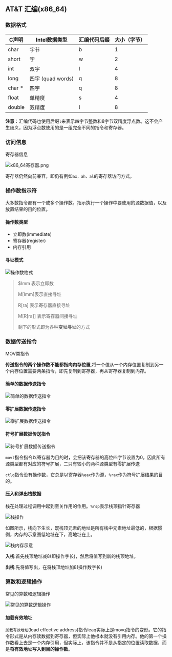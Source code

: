 

## AT&T 汇编(x86_64)

### 数据格式

| C声明  | Intel数据类型     | 汇编代码后缀 | 大小（字节） |
| ------ | ----------------- | ------------ | ------------ |
| char   | 字节              | b            | 1            |
| short  | 字                | w            | 2            |
| int    | 双字              | l            | 4            |
| long   | 四字 (quad words) | q            | 8            |
| char * | 四字              | q            | 8            |
| float  | 单精度            | s            | 4            |
| double | 双精度            | l            | 8            |

**注意**：汇编代码也使用后缀`l`来表示四字节整数和8字节双精度浮点数。这不会产生歧义，因为浮点数使用的是一组完全不同的指令和寄存器。

### 访问信息

寄存器信息

![x86_64寄存器.png](./x86_64寄存器.png)



寄存器仍然向前兼容，即仍有例如`ax，ah，al`的寄存器访问方式。

### 操作数指示符

大多数指令都有一个或多个操作数。指示执行一个操作中要使用的源数据值，以及放置结果的目的位置。

#### 操作数类型

+ 立即数(immediate)
+ 寄存器(register)
+ 内存引用

#### 寻址模式

![操作数格式](./操作数格式.png)

> $Imm 表示立即数
>
> M[Imm]表示直接寻址
>
> R[ra] 表示寄存器直接寻址
>
> M[R[ra]] 表示寄存器间接寻址
>
> 剩下的形式即为各种**变址寻址**的方式

### 数据传送指令

MOV类指令

**传送指令的两个操作数不能都指向内存位置**,将一个值从一个内存位置复制到另一个内存位置需要两条指令，即先复制到寄存器，再从寄存器复制到内存。

#### 简单的数据传送指令

![简单的数据传送指令](./简单的数据传送指令.png)

#### 零扩展数据传送指令

![零扩展数据传送指令](./零扩展数据传送指令.png)

#### 符号扩展数据传送指令

![符号扩展数据传送指令](./符号扩展数据传送指令.png)

`movl`指令指令以寄存器为目的时，会把该寄存器的高位四字节设置为0，因此所有源类型都有对应的符号扩展，二只有较小的两种源类型有零扩展传送

`ctlq`指令没有操作数，它总是以寄存器`%eax`作为源，`%rax`作为符号扩展结果的目的。

#### 压入和弹出栈数据

栈在处理过程调用中起到至关作用的作用。`%rsp`表示栈顶指针寄存器

![栈操作](./栈操作.png)

如图所示，栈向下生长，既栈顶元素的地址是所有栈中元素地址最低的，根据惯例，内存的示意图低地址在下，高地址在上。

![栈内存示意](./栈内存示意.png)

**入栈**:首先栈顶地址减8(即操作字长)，然后将值写到新的栈顶地址。

**出栈**:先将值写出，在将栈顶地址加8(操作数字长)

### 算数和逻辑操作

常见的算数和逻辑操作

![常见的算数逻辑操作](./算逻操作.png)

#### 加载有效地址

`加载有效地址`(load effective address)指令leaq实际上是movq指令的变形。它的指令形式是从内存读数据到寄存器，但实际上他根本就没有引用内存。他的第一个操作数看上去是一个内存引用，但实际上，该指令并不是从指定的位置读取数据，而是**将有效地址写入到目的操作数**。